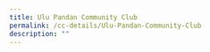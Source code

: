 ```yaml
---
title: Ulu Pandan Community Club
permalink: /cc-details/Ulu-Pandan-Community-Club
description: ""
---
```

